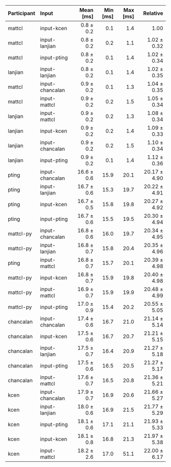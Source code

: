 | Participant | Input | Mean [ms] | Min [ms] | Max [ms] | Relative |
|:---|:---|---:|---:|---:|---:|
| mattcl | input-kcen | 0.8 ± 0.2 | 0.1 | 1.4 | 1.00 |
| mattcl | input-lanjian | 0.8 ± 0.2 | 0.2 | 1.1 | 1.02 ± 0.32 |
| mattcl | input-pting | 0.8 ± 0.2 | 0.1 | 1.4 | 1.02 ± 0.34 |
| lanjian | input-lanjian | 0.8 ± 0.2 | 0.1 | 1.4 | 1.02 ± 0.35 |
| mattcl | input-chancalan | 0.9 ± 0.2 | 0.1 | 1.3 | 1.04 ± 0.35 |
| mattcl | input-mattcl | 0.9 ± 0.2 | 0.2 | 1.5 | 1.05 ± 0.34 |
| lanjian | input-mattcl | 0.9 ± 0.2 | 0.2 | 1.3 | 1.08 ± 0.34 |
| lanjian | input-kcen | 0.9 ± 0.2 | 0.2 | 1.4 | 1.09 ± 0.33 |
| lanjian | input-chancalan | 0.9 ± 0.2 | 0.2 | 1.5 | 1.10 ± 0.34 |
| lanjian | input-pting | 0.9 ± 0.2 | 0.1 | 1.4 | 1.12 ± 0.36 |
| pting | input-chancalan | 16.6 ± 0.6 | 15.9 | 20.1 | 20.17 ± 4.90 |
| pting | input-lanjian | 16.7 ± 0.6 | 15.3 | 19.7 | 20.22 ± 4.91 |
| pting | input-kcen | 16.7 ± 0.5 | 15.8 | 19.8 | 20.27 ± 4.92 |
| pting | input-pting | 16.7 ± 0.6 | 15.5 | 19.5 | 20.30 ± 4.94 |
| mattcl-py | input-chancalan | 16.8 ± 0.6 | 16.0 | 19.7 | 20.34 ± 4.95 |
| mattcl-py | input-lanjian | 16.8 ± 0.7 | 15.8 | 20.4 | 20.35 ± 4.96 |
| pting | input-mattcl | 16.8 ± 0.7 | 15.7 | 20.1 | 20.39 ± 4.98 |
| mattcl-py | input-kcen | 16.8 ± 0.7 | 15.9 | 19.8 | 20.40 ± 4.98 |
| mattcl-py | input-mattcl | 16.9 ± 0.7 | 15.9 | 19.9 | 20.48 ± 4.99 |
| mattcl-py | input-pting | 17.0 ± 0.9 | 15.4 | 20.2 | 20.55 ± 5.05 |
| chancalan | input-chancalan | 17.4 ± 0.6 | 16.7 | 21.0 | 21.14 ± 5.14 |
| chancalan | input-kcen | 17.5 ± 0.6 | 16.7 | 20.7 | 21.21 ± 5.15 |
| chancalan | input-lanjian | 17.5 ± 0.7 | 16.4 | 20.9 | 21.27 ± 5.18 |
| chancalan | input-pting | 17.5 ± 0.6 | 16.5 | 20.5 | 21.27 ± 5.17 |
| chancalan | input-mattcl | 17.6 ± 0.7 | 16.5 | 20.8 | 21.36 ± 5.21 |
| kcen | input-chancalan | 17.9 ± 0.7 | 16.9 | 20.6 | 21.66 ± 5.27 |
| kcen | input-lanjian | 18.0 ± 0.6 | 16.9 | 21.5 | 21.77 ± 5.29 |
| kcen | input-pting | 18.1 ± 0.6 | 17.1 | 21.1 | 21.93 ± 5.33 |
| kcen | input-kcen | 18.1 ± 0.8 | 16.8 | 21.3 | 21.97 ± 5.38 |
| kcen | input-mattcl | 18.2 ± 2.6 | 17.0 | 51.1 | 22.00 ± 6.17 |
